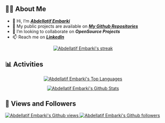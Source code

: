 ## 🙋‍♂️ About Me

- 👋 Hi, I’m <a href="https://www.linkedin.com/in/abdellatif-embarki/">***Abdellatif Embarki***</a>
- 🌱 My public projects are available on ***[My Github Repositories](https://github.com/abdellatif-embarki?tab=repositories)***
- 💞️ I’m looking to collaborate on ***OpenSource Projects***
- 📫 Reach me on <a href="https://www.linkedin.com/in/abdellatif-embarki/">***LinkedIn***</a>

<p align="center">
    <a href="https://github-readme-streak-stats.herokuapp.com">
        <img alt="Abdellatif Embarki's streak" src="https://github-readme-streak-stats.herokuapp.com?user=abdellatif-embarki&theme=prussian&date_format=M%20j%5B%2C%20Y%5D"/>
    </a>
</p>


## 📊 Activities

<p align="center">
    <a href="https://github-readme-stats.vercel.app">
        <img alt="Abdellatif Embarki's Top Languages" src="https://github-readme-stats.vercel.app/api/top-langs/?username=abdellatif-embarki&langs_count=8&count_private=true&theme=prussian" />
    </a>
</p>

<p align="center">
    <a href="https://github-readme-stats.vercel.app">
        <img alt="Abdellatif Embarki's Github Stats" src="https://github-readme-stats.vercel.app/api?username=abdellatif-embarki&show_icons=true&count_private=true&theme=prussian" />
    </a>
</p>


## 👀 Views and Followers

<a href="https://github.com/antonkomarev/github-profile-views-counter">
    <img src="https://komarev.com/ghpvc/?username=abdellatif-embarki&color=blue&label=PROFILE+VIEWS" alt="Abdellatif Embarki's Github views">
</a>
<a href="https://github.com/abdellatif-embarki?tab=followers">
    <img src="https://img.shields.io/github/followers/abdellatif-embarki?label=FOLLOWERS&style=social" alt="Abdellatif Embarki's Github followers">
</a>